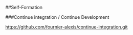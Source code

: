 ##Self-Formation

###Continue integration / Continue Development  

https://github.com/fournier-alexis/continue-integration.git
